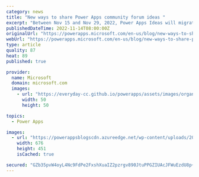 ```yaml
---
category: news
title: "New ways to share Power Apps community forum ideas "
excerpt: "Between Nov 15 and Nov 29, 2022, Power Apps Ideas will migrate to a brand-new platform powered by Dynamics 365 Customer Service Community.&nbsp; On top of providing our community with a brand-new interface to share ideas, the migration will enable our product teams to be much more responsive to user"
publishedDateTime: 2022-11-14T08:00:00Z
originalUrl: "https://powerapps.microsoft.com/en-us/blog/new-ways-to-share-power-apps-community-forum-ideas/"
webUrl: "https://powerapps.microsoft.com/en-us/blog/new-ways-to-share-power-apps-community-forum-ideas/"
type: article
quality: 87
heat: 89
published: true

provider:
  name: Microsoft
  domain: microsoft.com
  images:
    - url: "https://everyday-cc.github.io/powerapps/assets/images/organizations/microsoft.com-50x50.jpg"
      width: 50
      height: 50

topics:
  - Power Apps

images:
  - url: "https://powerappsblogscdn.azureedge.net/wp-content/uploads/2022/11/Communityblog-edited.png"
    width: 676
    height: 451
    isCached: true

secured: "GZb35pvW4oyL4Nc9FdPe2FxshXuaIZ2pzrgv890JtuPPGZIUAcJFWuEzdU8p+L+GiD4/qBrrQ76hGrW1Y1KxonkgwchTDNQlisGx3uFX2beKdDCgKfhbPxgr0SQyFlNxqkvYRp/oFSotBGeCE4VJtVBOvDK+qS2SoQ3uG6WVaSqYuV6BbSV6YY5hR1O1XAGM88QI2SjUkO7meO8o3p0L+j3ifrw7DADS28H39zwRLo7fAx2uYPCeVz2bxBgnT9fxpWCeukkm5ikVCTkO9CUDkkiqNa4wMS5b3yiPNaJj1NZ7AlU71rL480gbmT7UsmD8A3Qkar/PxtbGLkAN5oT62U/VreD0rLjeDGwdeTN/ymI=;IfDYe4lyCNYlSnD7elsHkA=="
---
```



